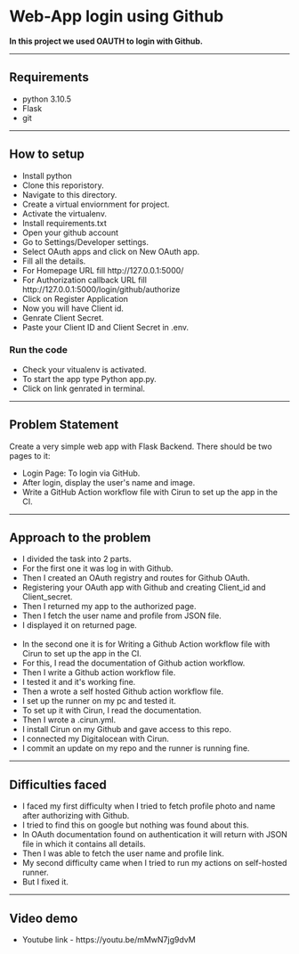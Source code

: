 <h1>Web-App login using Github</h1>
<p><b>In this project we used OAUTH to login with Github.</b></p>
<hr border-top: 1px dashed>
<h2>Requirements</h2>
<ul type ="disc">
<li>python 3.10.5</li>
 <li>Flask</li>
  <li>git</li>
</ul>
<hr>

<h2>How to setup</h2>
<ul type="disc">
 <li>Install python</li>
 <li>Clone this reporistory.</li>
 <li>Navigate to this directory.</li>
 <li>Create a virtual enviornment for project.</li>
 <li>Activate the virtualenv.</li>
 <li>Install requirements.txt</li>
 <li>Open your github account</li>
 <li>Go to Settings/Developer settings.</li>
 <li>Select OAuth apps and click on New OAuth app.</li>
 <li>Fill all the details.</li>
 <li>For Homepage URL fill http://127.0.0.1:5000/</li>
 <li>For Authorization callback URL fill http://127.0.0.1:5000/login/github/authorize</li>
 <li>Click on Register Application</li>
 <li>Now you will have Client id.</li>
 <li>Genrate Client Secret.</li>
 <li>Paste your Client ID and Client Secret in .env.</li>
 </ul>
<h3>Run the code</h3>
<ul type="disc">
 <li>Check your vitualenv is activated.</li>
 <li>To start the app type Python app.py.</li>
 <li>Click on link genrated in terminal.</li>
 </ul>
<hr>
<h2>Problem Statement</h2>
 Create a very simple web app with Flask Backend. There should be two pages to it:
 <ul>
<li> Login Page: To login via GitHub.</li>
<li> After login, display the user's name and image.</li>
<li> Write a GitHub Action workflow file with Cirun to set up the app in the CI.</li>
 </ul>
<hr>
<h2>Approach to the problem</h2>
<ul type="disc">
<li>I divided the task into 2 parts.</li>
<li>For the first one it was log in with Github.</li>
<li>Then I created an OAuth registry and routes for Github OAuth.</li>
<li>Registering your OAuth app with Github and creating Client_id and Client_secret.</li>
<li>Then I returned my app to the authorized page.</li>
<li>Then I fetch the user name and profile from JSON file.</li>
<li>I displayed it on returned page.</li>
<br>
<li>In the second one it is for Writing a Github Action workflow file with Cirun to set up the app in the CI.</li>
<li>For this, I read the documentation of Github action workflow.</li>
<li>Then I write a Github action workflow file.</li>
<li>I tested it and it's working fine.</li>
<li>Then a wrote a self hosted Github action workflow file.</li>
<li>I set up the runner on my pc and tested it.</li>
<li>To set up it with Cirun, I read the documentation.</li>
<li>Then I wrote a .cirun.yml.</li>
<li>I install Cirun on my Github and gave access to this repo.</li>
<li>I connected my Digitalocean with Cirun.</li>
<li>I commit an update on my repo and the runner is running fine.</li>
</ul>
<hr>
<h2>Difficulties faced</h2>
<ul type="disc">
<li>I faced my first difficulty when I tried to fetch profile photo and name after authorizing with Github.</li>
<li>I tried to find this on google but nothing was found about this.</li>
<li>In OAuth documentation found on authentication it will return with JSON file in which it contains all details.</li>
<li>Then I was able to fetch the user name and profile link.</li>
<li>My second difficulty came when I tried to run my actions on self-hosted runner.</li>
<li>But I fixed it.</li>
</ul>
<hr>
<h2>Video demo</h2>
<ul>
<li>Youtube link - https://youtu.be/mMwN7jg9dvM</li>
</ul>


 
 
    



